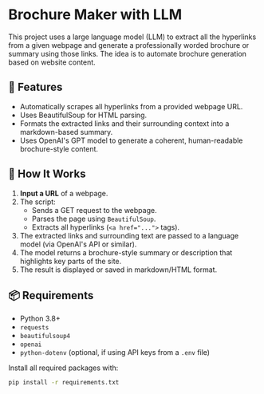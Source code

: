 # Brochure Maker with LLM

This project uses a large language model (LLM) to extract all the hyperlinks from a given webpage and generate a professionally worded brochure or summary using those links. The idea is to automate brochure generation based on website content.

## 📌 Features

- Automatically scrapes all hyperlinks from a provided webpage URL.
- Uses BeautifulSoup for HTML parsing.
- Formats the extracted links and their surrounding context into a markdown-based summary.
- Uses OpenAI's GPT model to generate a coherent, human-readable brochure-style content.

## 🧠 How It Works

1. **Input a URL** of a webpage.
2. The script:
   - Sends a GET request to the webpage.
   - Parses the page using `BeautifulSoup`.
   - Extracts all hyperlinks (`<a href="...">` tags).
3. The extracted links and surrounding text are passed to a language model (via OpenAI's API or similar).
4. The model returns a brochure-style summary or description that highlights key parts of the site.
5. The result is displayed or saved in markdown/HTML format.

## 📦 Requirements

- Python 3.8+
- `requests`
- `beautifulsoup4`
- `openai`
- `python-dotenv` (optional, if using API keys from a `.env` file)

Install all required packages with:

```bash
pip install -r requirements.txt

